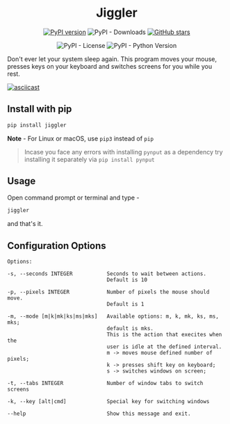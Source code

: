 <h1 align="center">Jiggler</h1>

<p align="center">
    <a href="https://pypi.org/project/jiggler/"><img src="https://badge.fury.io/py/jiggler.svg" alt="PyPI version"></a>
    <img alt="PyPI - Downloads" src="https://img.shields.io/pypi/dm/jiggler">
    <a href="https://github.com/InvincibleZeal/jiggler/stargazers"><img alt="GitHub stars" src="https://img.shields.io/github/stars/InvincibleZeal/jiggler?logo=github"></a>
</p>
<p align="center">
    <img alt="PyPI - License" src="https://img.shields.io/pypi/l/jiggler">
    <img alt="PyPI - Python Version" src="https://img.shields.io/pypi/pyversions/jiggler?logo=python">
</p>

Don't ever let your system sleep again.
This program moves your mouse, presses keys on your keyboard and switches screens for you while you rest.

[![asciicast](https://asciinema.org/a/430517.svg)](https://asciinema.org/a/430517)

## Install with pip

```bash
pip install jiggler
```

**Note** - For Linux or macOS, use `pip3` instead of `pip`

> Incase you face any errors with installing `pynput` as a dependency try installing it separately via `pip install pynput`

## Usage

Open command prompt or terminal and type -

```bash
jiggler
```

and that's it.

## Configuration Options

```
Options:

-s, --seconds INTEGER           Seconds to wait between actions.
                                Default is 10

-p, --pixels INTEGER            Number of pixels the mouse should move.
                                Default is 1

-m, --mode [m|k|mk|ks|ms|mks]   Available options: m, k, mk, ks, ms, mks;
                                default is mks.
                                This is the action that execites when the
                                user is idle at the defined interval.
                                m -> moves mouse defined number of pixels;
                                k -> presses shift key on keyboard;
                                s -> switches windows on screen;

-t, --tabs INTEGER              Number of window tabs to switch screens

-k, --key [alt|cmd]             Special key for switching windows

--help                          Show this message and exit.

```
